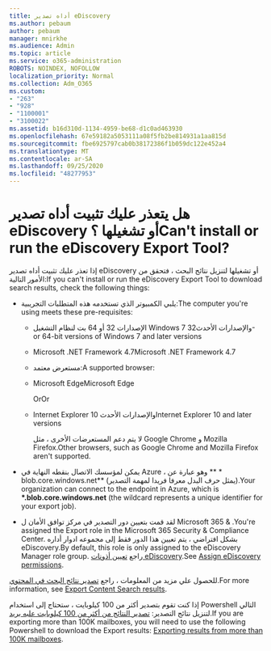 ```yaml
---
title: أداه تصدير eDiscovery
ms.author: pebaum
author: pebaum
manager: mnirkhe
ms.audience: Admin
ms.topic: article
ms.service: o365-administration
ROBOTS: NOINDEX, NOFOLLOW
localization_priority: Normal
ms.collection: Adm_O365
ms.custom:
- "263"
- "928"
- "1100001"
- "3100022"
ms.assetid: b16d310d-1134-4959-be68-d1c0ad463930
ms.openlocfilehash: 67e59182a5053111a08f5fb2be814931a1aa815d
ms.sourcegitcommit: fbe6925797cab0b38172386f1b059dc122e452a4
ms.translationtype: MT
ms.contentlocale: ar-SA
ms.lasthandoff: 09/25/2020
ms.locfileid: "48277953"
---
```

# <a name="cant-install-or-run-the-ediscovery-export-tool"></a><span data-ttu-id="b578c-102">هل يتعذر عليك تثبيت أداه تصدير eDiscovery أو تشغيلها ؟</span><span class="sxs-lookup"><span data-stu-id="b578c-102">Can't install or run the eDiscovery Export Tool?</span></span>

<span data-ttu-id="b578c-103">إذا تعذر عليك تثبيت أداه تصدير eDiscovery أو تشغيلها لتنزيل نتائج البحث ، فتحقق من الأمور التالية:</span><span class="sxs-lookup"><span data-stu-id="b578c-103">If you can't install or run the eDiscovery Export Tool to download search results, check the following things:</span></span>
  
- <span data-ttu-id="b578c-104">يلبي الكمبيوتر الذي تستخدمه هذه المتطلبات التجريبية:</span><span class="sxs-lookup"><span data-stu-id="b578c-104">The computer you're using meets these pre-requisites:</span></span>

  - <span data-ttu-id="b578c-105">الإصدارات 32 أو 64 بت لنظام التشغيل Windows 7 والإصدارات الأحدث</span><span class="sxs-lookup"><span data-stu-id="b578c-105">32- or 64-bit versions of Windows 7 and later versions</span></span>

  - <span data-ttu-id="b578c-106">Microsoft .NET Framework 4.7</span><span class="sxs-lookup"><span data-stu-id="b578c-106">Microsoft .NET Framework 4.7</span></span>

  - <span data-ttu-id="b578c-107">مستعرض معتمد:</span><span class="sxs-lookup"><span data-stu-id="b578c-107">A supported browser:</span></span>

  - <span data-ttu-id="b578c-108">Microsoft Edge</span><span class="sxs-lookup"><span data-stu-id="b578c-108">Microsoft Edge</span></span>

    <span data-ttu-id="b578c-109">Or</span><span class="sxs-lookup"><span data-stu-id="b578c-109">Or</span></span>

  - <span data-ttu-id="b578c-110">Internet Explorer 10 والإصدارات الأحدث</span><span class="sxs-lookup"><span data-stu-id="b578c-110">Internet Explorer 10 and later versions</span></span>

    <span data-ttu-id="b578c-111">لا يتم دعم المستعرضات الأخرى ، مثل Google Chrome و Mozilla Firefox.</span><span class="sxs-lookup"><span data-stu-id="b578c-111">Other browsers, such as Google Chrome and Mozilla Firefox aren't supported.</span></span>

- <span data-ttu-id="b578c-112">يمكن لمؤسسك الاتصال بنقطه النهاية في Azure ، وهو عبارة عن \*\* \* blob.core.windows.net\*\* (يمثل حرف البدل معرفا فريدا لمهمة التصدير).</span><span class="sxs-lookup"><span data-stu-id="b578c-112">Your organization can connect to the endpoint in Azure, which is **\*.blob.core.windows.net** (the wildcard represents a unique identifier for your export job).</span></span>

- <span data-ttu-id="b578c-113">لقد قمت بتعيين دور التصدير في مركز توافق الأمان ل Microsoft 365 &amp; .</span><span class="sxs-lookup"><span data-stu-id="b578c-113">You're assigned the Export role in the Microsoft 365 Security &amp; Compliance Center.</span></span> <span data-ttu-id="b578c-114">بشكل افتراضي ، يتم تعيين هذا الدور فقط إلى مجموعه ادوار أداره eDiscovery.</span><span class="sxs-lookup"><span data-stu-id="b578c-114">By default, this role is only assigned to the eDiscovery Manager role group.</span></span> <span data-ttu-id="b578c-115">راجع [تعيين أذونات eDiscovery](https://docs.microsoft.com/microsoft-365/compliance/assign-ediscovery-permissions).</span><span class="sxs-lookup"><span data-stu-id="b578c-115">See [Assign eDiscovery permissions](https://docs.microsoft.com/microsoft-365/compliance/assign-ediscovery-permissions).</span></span>

<span data-ttu-id="b578c-116">للحصول علي مزيد من المعلومات ، راجع [تصدير نتائج البحث في المحتوي](https://docs.microsoft.com/microsoft-365/compliance/export-search-results).</span><span class="sxs-lookup"><span data-stu-id="b578c-116">For more information, see [Export Content Search results](https://docs.microsoft.com/microsoft-365/compliance/export-search-results).</span></span>

<span data-ttu-id="b578c-117">إذا كنت تقوم بتصدير أكثر من 100 كيلوبايت ، ستحتاج إلى استخدام Powershell التالي لتنزيل نتائج التصدير:  [تصدير النتائج من أكثر من 100 كيلوبايت علبه بريد](https://docs.microsoft.com/microsoft-365/compliance/export-search-results?view=o365-worldwide%23exporting-results-from-more-than-100000-mailboxes).</span><span class="sxs-lookup"><span data-stu-id="b578c-117">If you are exporting more than 100K mailboxes, you will need to use the following Powershell to download the Export results:  [Exporting results from more than 100K mailboxes](https://docs.microsoft.com/microsoft-365/compliance/export-search-results?view=o365-worldwide%23exporting-results-from-more-than-100000-mailboxes).</span></span>
